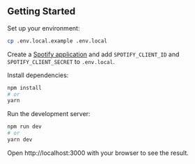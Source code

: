 ## Getting Started

Set up your environment:

```bash
cp .env.local.example .env.local
```

Create a [Spotify application](https://developer.spotify.com/dashboard/applications) and add `SPOTIFY_CLIENT_ID` and `SPOTIFY_CLIENT_SECRET` to `.env.local`.

Install dependencies:

```bash
npm install
# or
yarn
```

Run the development server:

```bash
npm run dev
# or
yarn dev
```

Open http://localhost:3000 with your browser to see the result.

